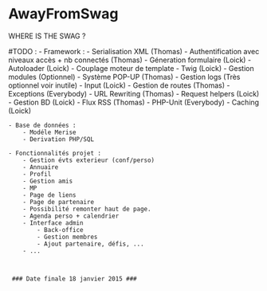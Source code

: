 AwayFromSwag
============

WHERE IS THE SWAG ?

#TODO :
    - Framework :
        - Serialisation XML (Thomas)
        - Authentification avec niveaux accès + nb connectés (Thomas) 
        - Géneration formulaire (Loick)
        - Autoloader (Loick)
        - Couplage moteur de template - Twig (Loick)
        - Gestion modules (Optionnel)
        - Système POP-UP (Thomas)
        - Gestion logs (Très optionnel voir inutile)
        - Input (Loick)
        - Gestion de routes (Thomas)
        - Exceptions (Everybody)
        - URL Rewriting (Thomas)
        - Request helpers (Loick)
        - Gestion BD (Loick)
        - Flux RSS (Thomas)
        - PHP-Unit (Everybody) 
        - Caching (Loick)


    - Base de données :
        - Modéle Merise
        - Derivation PHP/SQL

    - Fonctionnalités projet :
        - Gestion évts exterieur (conf/perso)
        - Annuaire
        - Profil
        - Gestion amis
        - MP
        - Page de liens
        - Page de partenaire
        - Possibilité remonter haut de page.
        - Agenda perso + calendrier
        - Interface admin
            - Back-office
            - Gestion membres
            - Ajout partenaire, défis, ...
        - ...
      
      
      
     ### Date finale 18 janvier 2015 ###
        